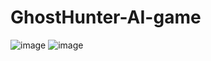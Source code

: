# GhostHunter-AI-game
![image](https://github.com/user-attachments/assets/175b24b2-1def-46ef-976a-58667d9652cf)
![image](https://github.com/user-attachments/assets/ca29f746-d769-4e09-a970-c4e6658001db)
